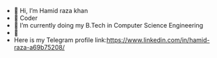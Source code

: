 - 👋 Hi, I’m Hamid raza khan
- 👀 Coder 
- 🌱 I’m currently doing my B.Tech in Computer Science Engineering
- 💞️
- Here is my Telegram profile link:https://www.linkedin.com/in/hamid-raza-a69b75208/


<!---
Hamidraza3587/Hamidraza3587 is a ✨ special ✨ repository because its `README.md` (this file) appears on your GitHub profile.
You can click the Preview link to take a look at your changes.
--->
